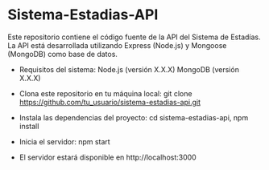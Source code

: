 # Sistema-Estadias-API

Este repositorio contiene el código fuente de la API del Sistema de Estadías. 
La API está desarrollada utilizando Express (Node.js) y Mongoose (MongoDB) como base de datos.

- Requisitos del sistema: 
Node.js (versión X.X.X)
MongoDB (versión X.X.X)

- Clona este repositorio en tu máquina local: 
git clone https://github.com/tu_usuario/sistema-estadias-api.git

- Instala las dependencias del proyecto: 
  cd sistema-estadias-api, 
  npm install

- Inicia el servidor:
  npm start
  
- El servidor estará disponible en http://localhost:3000
